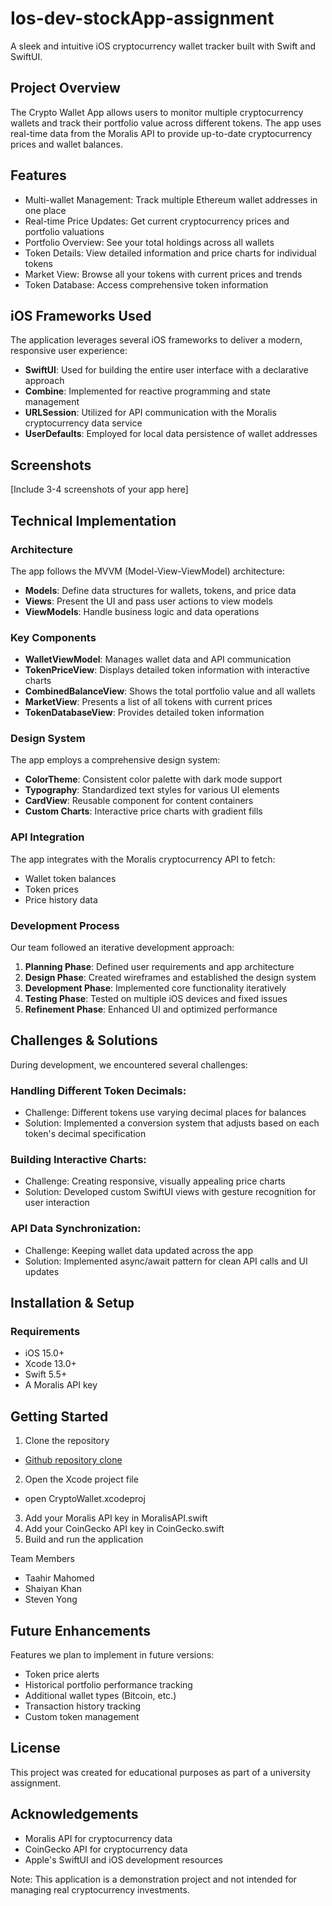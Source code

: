 # Ios-dev-stockApp-assignment

A sleek and intuitive iOS cryptocurrency wallet tracker built with Swift and SwiftUI.

## Project Overview
The Crypto Wallet App allows users to monitor multiple cryptocurrency wallets and track their portfolio value across different tokens. The app uses real-time data from the Moralis API to provide up-to-date cryptocurrency prices and wallet balances.

## Features

- Multi-wallet Management: Track multiple Ethereum wallet addresses in one place
- Real-time Price Updates: Get current cryptocurrency prices and portfolio valuations
- Portfolio Overview: See your total holdings across all wallets
- Token Details: View detailed information and price charts for individual tokens
- Market View: Browse all your tokens with current prices and trends
- Token Database: Access comprehensive token information

## iOS Frameworks Used
The application leverages several iOS frameworks to deliver a modern, responsive user experience:

* **SwiftUI**: Used for building the entire user interface with a declarative approach
* **Combine**: Implemented for reactive programming and state management
* **URLSession**: Utilized for API communication with the Moralis cryptocurrency data service
* **UserDefaults**: Employed for local data persistence of wallet addresses

## Screenshots
[Include 3-4 screenshots of your app here]

## Technical Implementation

### Architecture
The app follows the MVVM (Model-View-ViewModel) architecture:

- **Models**: Define data structures for wallets, tokens, and price data
- **Views**: Present the UI and pass user actions to view models
- **ViewModels**: Handle business logic and data operations

### Key Components

- **WalletViewModel**: Manages wallet data and API communication
- **TokenPriceView**: Displays detailed token information with interactive charts
- **CombinedBalanceView**: Shows the total portfolio value and all wallets
- **MarketView**: Presents a list of all tokens with current prices
- **TokenDatabaseView**: Provides detailed token information

### Design System
The app employs a comprehensive design system:

- **ColorTheme**: Consistent color palette with dark mode support
- **Typography**: Standardized text styles for various UI elements
- **CardView**: Reusable component for content containers
- **Custom Charts**: Interactive price charts with gradient fills

### API Integration
The app integrates with the Moralis cryptocurrency API to fetch:

- Wallet token balances
- Token prices
- Price history data

### Development Process
Our team followed an iterative development approach:

1. **Planning Phase**: Defined user requirements and app architecture
2. **Design Phase**: Created wireframes and established the design system
3. **Development Phase**: Implemented core functionality iteratively
4. **Testing Phase**: Tested on multiple iOS devices and fixed issues
5. **Refinement Phase**: Enhanced UI and optimized performance

## Challenges & Solutions
During development, we encountered several challenges:

### Handling Different Token Decimals:
- Challenge: Different tokens use varying decimal places for balances
- Solution: Implemented a conversion system that adjusts based on each token's decimal specification

### Building Interactive Charts:
- Challenge: Creating responsive, visually appealing price charts
- Solution: Developed custom SwiftUI views with gesture recognition for user interaction

### API Data Synchronization:
- Challenge: Keeping wallet data updated across the app
- Solution: Implemented async/await pattern for clean API calls and UI updates

## Installation & Setup
### Requirements

- iOS 15.0+
- Xcode 13.0+
- Swift 5.5+
- A Moralis API key

## Getting Started

1. Clone the repository
- [Github repository clone](https://github.com/yourusername/crypto-wallet.git)
2. Open the Xcode project file
- open CryptoWallet.xcodeproj
3. Add your Moralis API key in MoralisAPI.swift
4. Add your CoinGecko API key in CoinGecko.swift
5. Build and run the application

Team Members

- Taahir Mahomed
- Shaiyan Khan
- Steven Yong

## Future Enhancements
Features we plan to implement in future versions:

- Token price alerts
- Historical portfolio performance tracking
- Additional wallet types (Bitcoin, etc.)
- Transaction history tracking
- Custom token management

## License
This project was created for educational purposes as part of a university assignment.

## Acknowledgements

- Moralis API for cryptocurrency data
- CoinGecko API for cryptocurrency data
- Apple's SwiftUI and iOS development resources


Note: This application is a demonstration project and not intended for managing real cryptocurrency investments.
